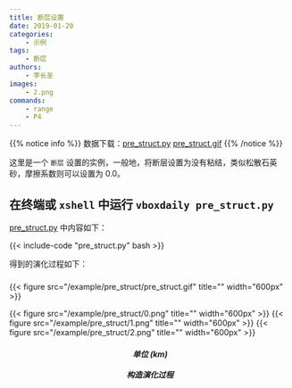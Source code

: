```yaml
---
title: 断层设置
date: 2019-01-20
categories:
    - 示例
tags:
    - 断层
authors:
    - 李长圣
images:
    - 2.png
commands:
    - range
    - P4
---
```


{{% notice info %}}
数据下载：[pre_struct.py](/example/pre_struct/pre_struct.py)
[pre_struct.gif](/example/pre_struct/pre_struct.gif)
{{% /notice %}}


这里是一个 `断层` 设置的实例，一般地，将断层设置为没有粘结，类似松散石英砂，摩擦系数则可以设置为 0.0。

## 在终端或 `xshell` 中运行 `vboxdaily pre_struct.py` 
 [pre_struct.py](/example/pre_struct/pre_struct.py) 中内容如下：

{{< include-code "pre_struct.py" bash >}}

得到的演化过程如下：

<h5></h5>
{{< figure src="/example/pre_struct/pre_struct.gif" title="" width="600px" >}}

{{< figure src="/example/pre_struct/0.png" title="" width="600px" >}}
{{< figure src="/example/pre_struct/1.png" title="" width="600px" >}}
{{< figure src="/example/pre_struct/2.png" title="" width="600px" >}}

<center><h5>单位 (km)<br><br>构造演化过程</h5></center>



